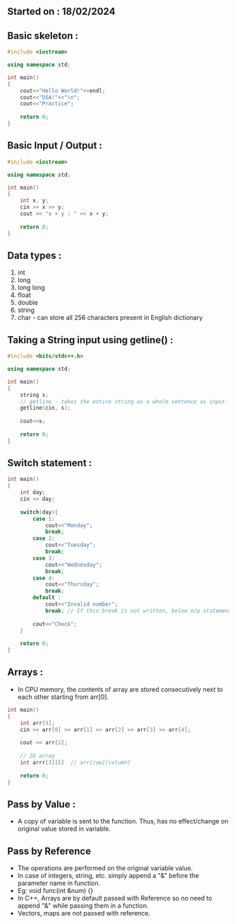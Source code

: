 ## Started on : 18/02/2024

## Basic skeleton :

```cpp
#include <iostream>

using namespace std;

int main()
{
    cout<<"Hello World!"<<endl;
    cout<<"DSA!"<<"\n";
    cout<<"Practice";
    
    return 0;
}
```

## Basic Input / Output :

```cpp
#include <iostream>

using namespace std;

int main()
{
    int x, y;
    cin >> x >> y;
    cout << "x + y : " << x + y;
    
    return 0;
}
```

## Data types :

1. int
2. long
3. long long
4. float
5. double
6. string
7. char - can store all 256 characters present in English dictionary

## Taking a String input using getline() :

```cpp
#include <bits/stdc++.h>

using namespace std;

int main()
{
    string s;
    // getline - takes the entire string as a whole sentence as input.
    getline(cin, s);
    
    cout<<s;
    
    return 0;
}
```

## Switch statement :

```cpp
int main()
{
    int day;
    cin >> day;
    
    switch(day){
        case 1:
            cout<<"Monday";
            break;
        case 2:
            cout<<"Tuesday";
            break;
        case 3:
            cout<<"Wednesday";
            break;
        case 4:
            cout<<"Thursday";
            break;
        default :
            cout<<"Invalid number";
            break; // If this break is not written, below o/p statement is also executed.
            
        cout<<"Check";
    }
    
    return 0;
}
```

## Arrays :

- In CPU memory, the contents of array are stored consecutively next to each other starting from arr[0].

```cpp
int main()
{
    int arr[5];
    cin >> arr[0] >> arr[1] >> arr[2] >> arr[3] >> arr[4];
    
    cout << arr[2];
    
    // 2D array
    int arrr[3][5]  // arr[row][column]
    
    return 0;
}
```

## Pass by Value :

- A copy of variable is sent to the function. Thus, has no effect/change on original value stored in variable.


## Pass by Reference 

- The operations are performed on the original variable value.
- In case of integers, string, etc. simply append a "&" before the parameter name in function.
- Eg: void func(int &num) {}
- In C++, Arrays are by default passed with Reference so no need to append "&" while passing them in a function.
- Vectors, maps are not passed with reference.
